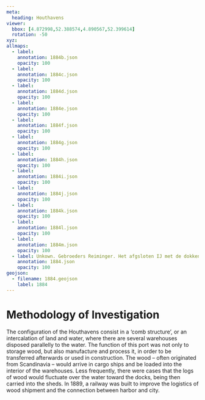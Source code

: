 ```yaml
---
meta:
  heading: Houthavens
viewer:
  bbox: [4.872998,52.388574,4.890567,52.399614]
  rotation: -50
xyz:
allmaps:
  - label: 
    annotation: 1884b.json
    opacity: 100
  - label: 
    annotation: 1884c.json
    opacity: 100
  - label: 
    annotation: 1884d.json
    opacity: 100
  - label: 
    annotation: 1884e.json
    opacity: 100
  - label: 
    annotation: 1884f.json
    opacity: 100
  - label: 
    annotation: 1884g.json
    opacity: 100
  - label: 
    annotation: 1884h.json
    opacity: 100
  - label: 
    annotation: 1884i.json
    opacity: 100
  - label: 
    annotation: 1884j.json
    opacity: 100
  - label: 
    annotation: 1884k.json
    opacity: 100
  - label: 
    annotation: 1884l.json
    opacity: 100
  - label: 
    annotation: 1884m.json
    opacity: 100
  - label: Unkown. Gebroeders Reiminger. Het afgsloten IJ met de dokken em havens te Amsterdam in 1884. Scale 1:7500. Stadsarchief Amsterdam.
    annotation: 1884.json
    opacity: 100
geojson:
  - filename: 1884.geojson
    label: 1884
---
```

# Methodology of Investigation
The configuration of the Houthavens consist in a ‘comb structure’, or an intercalation of land and water, where there are several warehouses disposed parallelly to the water. The function of this port was not only to storage wood, but also manufacture and process it, in order to be transferred afterwards or used in construction. The wood – often originated from Scandinavia – would arrive in cargo ships and be loaded into the interior of the warehouses. Less frequently, there were cases that the logs of wood would fluctuate over the water toward the docks, being then carried into the sheds. In 1889, a railway was built to improve the logistics of wood shipment and the connection between harbor and city. 


